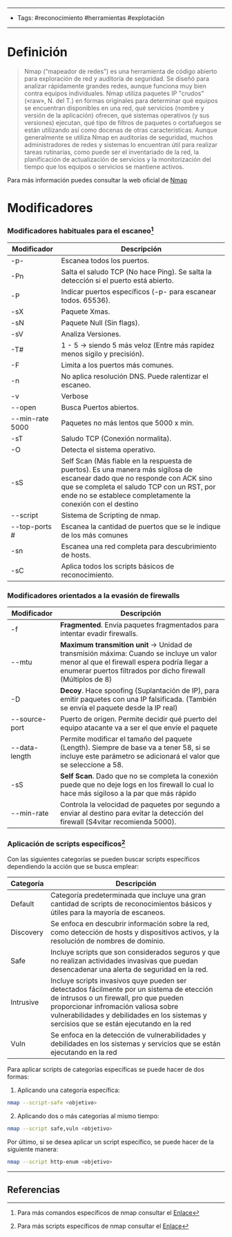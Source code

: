 -------------------
- Tags: #reconocimiento #herramientas #explotación 
-----------
# Definición

> Nmap (“mapeador de redes”) es una herramienta de código abierto para exploración de red y auditoría de seguridad. Se diseñó para analizar rápidamente grandes redes, aunque funciona muy bien contra equipos individuales. Nmap utiliza paquetes IP "crudos" («raw», N. del T.) en formas originales para determinar qué equipos se encuentran disponibles en una red, qué servicios (nombre y versión de la aplicación) ofrecen, qué sistemas operativos (y sus versiones) ejecutan, qué tipo de filtros de paquetes o cortafuegos se están utilizando así como docenas de otras características. Aunque generalmente se utiliza Nmap en auditorías de seguridad, muchos administradores de redes y sistemas lo encuentran útil para realizar tareas rutinarias, como puede ser el inventariado de la red, la planificación de actualización de servicios y la monitorización del tiempo que los equipos o servicios se mantiene activos.

Para más información puedes consultar la web oficial de [Nmap](https://nmap.org/man/es/index.html)

# Modificadores

### Modificadores habituales para el escaneo[^1]

| Modificador | Descripción |
| ----------- | ----------- |
| -p- | Escanea todos los puertos. |
| -Pn | Salta el saludo TCP (No hace Ping). Se salta la detección si el puerto está abierto. |
| -P | Indicar puertos específicos (-p- para escanear todos. 65536). |
| -sX | Paquete Xmas. |
| -sN | Paquete Null (Sin flags). |
| -sV | Analiza Versiones. |
| -T# | 1 - 5 -> siendo 5 más veloz (Entre más rapidez menos sigilo y precisión). |
| -F | Limita a los puertos más comunes. |
| -n | No aplica resolución DNS. Puede ralentizar el escaneo. |
| -v | Verbose |
| --open | Busca Puertos abiertos. |
| --min-rate 5000 | Paquetes no más lentos que 5000 x min. |
| -sT | Saludo TCP (Conexión normalita). |
| -O | Detecta el sistema operativo. |
| -sS | Self Scan (Más fiable en la respuesta de puertos). Es una manera más sigilosa de escanear dado que no responde con ACK sino que se completa el saludo TCP con un RST, por ende no se establece completamente la conexión con el destino|
| --script | Sistema de Scripting de nmap. |
| --top-ports # | Escanea la cantidad de puertos que se le indique de los más comunes |
| -sn | Escanea una red completa para descubrimiento de hosts. |
| -sC | Aplica todos los scripts básicos de reconocimiento. |

### Modificadores orientados a la evasión de firewalls

| Modificador | Descripción |
|  ---------- | ----------- |
| -f | **Fragmented**. Envía paquetes fragmentados para intentar evadir firewalls. |
| --mtu | **Maximum transmition unit** -> Unidad de transmisión máxima: Cuando se incluye un valor menor al que el firewall espera podría llegar a enumerar puertos filtrados por dicho firewall (Múltiplos de 8) |
| -D | **Decoy**. Hace spoofing (Suplantación de IP), para emitir paquetes con una IP falsificada. (También se envía el paquete desde la IP real) |
| --source-port | Puerto de origen. Permite decidir qué puerto del equipo atacante va a ser el que envíe el paquete |
| --data-length | Permite modificar el tamaño del paquete (Length). Siempre de base va a tener 58, si se incluye este parámetro se adicionará el valor que se seleccione a 58. |
| -sS | **Self Scan**. Dado que no se completa la conexión puede que no deje logs en los firewall lo cual lo hace más sigiloso a la par que más rápido |
| --min-rate | Controla la velocidad de paquetes por segundo a enviar al destino para evitar la detección del firewall (S4vitar recomienda 5000). |

### Aplicación de scripts específicos[^2]

Con las siguientes categorías se pueden buscar scripts específicos dependiendo la acción que se busca emplear:

| Categoría  | Descripción |
| ---------- | ----------- |
| Default | Categoría predeterminada que incluye una gran cantidad de scripts de reconocimientos básicos y útiles para la mayoría de escaneos. |
| Discovery | Se enfoca en descubrir información sobre la red, como detección de hosts y dispositivos activos, y la resolución de nombres de dominio. |
| Safe | Incluye scripts que son considerados seguros y que no realizan actividades invasivas que puedan desencadenar una alerta de seguridad en la red. |
| Intrusive | Incluye scripts invasivos quye pueden ser detectados fácilmente por un sistema de etección de intrusos o un firewall, pro que pueden proporcionar infromación valiosa sobre vulnerabilidades y debilidades en los sistemas y sercisios que se están ejecutando en la red |
| Vuln | Se enfoca en la detección de vulnerabilidades y debilidades en los sistemas y servicios que se están ejecutando en la red |

Para aplicar scripts de categorías específicas se puede hacer de dos formas:

1. Aplicando una categoría específica:

```Bash
nmap --script-safe <objetivo>
```

2. Aplicando dos o más categorías al mismo tiempo:

```Bash
nmap --script safe,vuln <objetivo>
```

Por último, si se desea aplicar un script específico, se puede hacer de la siguiente manera:

```Bash
nmap --script http-enum <objetivo>
```

-----------------

## Referencias

[^1]: Para más comandos específicos de nmap consultar el [Enlace]([http://www.csirtcv.gva.es/nmap-6_-listado-de-comandos](http://www.csirtcv.gva.es/nmap-6_-listado-de-comandos))
[^2]: Para más scripts específicos de nmap consultar el [Enlace](https://nmap.org/nsedoc/categories/default.html)

